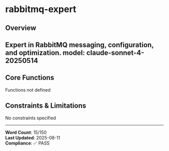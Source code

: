 # rabbitmq-expert

## Overview

Expert in RabbitMQ messaging, configuration, and optimization.
model: claude-sonnet-4-20250514
---

## Core Functions

Functions not defined

## Constraints & Limitations

No constraints specified



---
**Word Count**: 15/150  
**Last Updated**: 2025-08-11  
**Compliance**: ✅ PASS